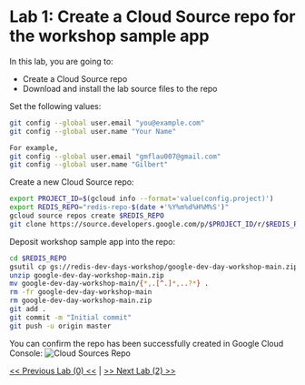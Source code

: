 # Lab 1: Create a Cloud Source repo for the workshop sample app
     
In this lab, you are going to:
* Create a Cloud Source repo
* Download and install the lab source files to the repo
        
Set the following values:
```bash
git config --global user.email "you@example.com"
git config --global user.name "Your Name"

For example,
git config --global user.email "gmflau007@gmail.com"
git config --global user.name "Gilbert"
```
        
Create a new Cloud Source repo:
```bash
export PROJECT_ID=$(gcloud info --format='value(config.project)')
export REDIS_REPO="redis-repo-$(date +'%Y%m%d%H%M%S')"
gcloud source repos create $REDIS_REPO
git clone https://source.developers.google.com/p/$PROJECT_ID/r/$REDIS_REPO
```
Deposit workshop sample app into the repo:
```bash
cd $REDIS_REPO
gsutil cp gs://redis-dev-days-workshop/google-dev-day-workshop-main.zip .
unzip google-dev-day-workshop-main.zip
mv google-dev-day-workshop-main/{*,.[^.]*,..?*} .
rm -fr google-dev-day-workshop-main
rm google-dev-day-workshop-main.zip
git add .
git commit -m "Initial commit"
git push -u origin master
```
You can confirm the repo has been successfully created in Google Cloud Console:
![Cloud Sources Repo](./img/Cloud_Sources_Repo.png)
     
[<< Previous Lab (0) <<](../lab0/README.md)     |      [>> Next Lab (2) >>](../lab2/README.md)

